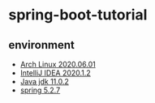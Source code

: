 # spring-boot-tutorial

## environment
- [Arch Linux 2020.06.01](https://www.archlinux.org/)
- [IntelliJ IDEA 2020.1.2](https://www.jetbrains.com/idea/)
- [Java jdk 11.0.2](https://jdk.java.net/archive/)
- [spring 5.2.7](https://spring.io/)